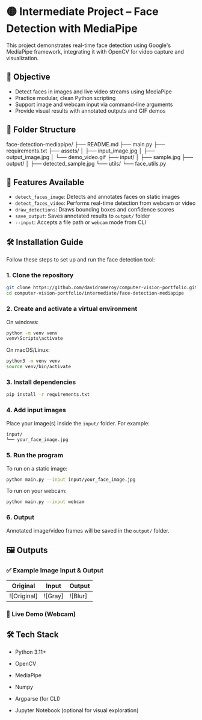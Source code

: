 # 🟡 Intermediate Project – Face Detection with MediaPipe

This project demonstrates real-time face detection using Google's MediaPipe framework, integrating it with OpenCV for video capture and visualization.

## 🎯 Objective

- Detect faces in images and live video streams using MediaPipe
- Practice modular, clean Python scripting
- Support image and webcam input via command-line arguments
- Provide visual results with annotated outputs and GIF demos

## 📂 Folder Structure

face-detection-mediapipe/
├── README.md
├── main.py
├── requirements.txt
├── assets/
│   ├── input_image.jpg
│   ├── output_image.jpg
│   └── demo_video.gif
├── input/
│   ├── sample.jpg
├── output/
│   ├── detected_sample.jpg
└── utils/
    └── face_utils.py



## 🧪 Features Available

- `detect_faces_image`: Detects and annotates faces on static images  
- `detect_faces_video`: Performs real-time detection from webcam or video  
- `draw_detections`: Draws bounding boxes and confidence scores  
- `save_output`: Saves annotated results to `output/` folder  
- `--input`: Accepts a file path or `webcam` mode from CLI  

## 🛠️ Installation Guide

Follow these steps to set up and run the face detection tool:

### 1. Clone the repository

```bash
git clone https://github.com/davidromeroy/computer-vision-portfolio.git
cd computer-vision-portfolio/intermediate/face-detection-mediapipe
```

### 2. Create and activate a virtual environment

On windows:
```bash
python -m venv venv
venv\Scripts\activate
```

On macOS/Linux:
```bash
python3 -m venv venv
source venv/bin/activate
```

### 3. Install dependencies
```bash
pip install -r requirements.txt
```
### 4. Add input images
Place your image(s) inside the `input/` folder. For example:


```bash
input/
└── your_face_image.jpg
```
### 5. Run the program
To run on a static image:

```bash
python main.py --input input/your_face_image.jpg
```

To run on your webcam:

```bash
python main.py --input webcam
```

### 6. Output
Annotated image/video frames will be saved in the `output/` folder.

## 🖼️ Outputs


### ✅ Example Image Input & Output

| Original | Input | Output |
|----------|-----------|---------------|
| ![Original] | ![Gray] | ![Blur] |

### 🎥 Live Demo (Webcam)


## 🛠️ Tech Stack
- Python 3.11+

- OpenCV

- MediaPipe

- Numpy

- Argparse (for CLI)

- Jupyter Notebook (optional for visual exploration)
